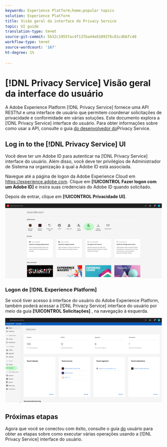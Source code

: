 ```yaml
---
keywords: Experience Platform;home;popular topics
solution: Experience Platform
title: Visão geral da interface do Privacy Service
topic: UI guide
translation-type: tm+mt
source-git-commit: 5b32c1955fac4f137ba44e8189376c81cdbbfc40
workflow-type: tm+mt
source-wordcount: '167'
ht-degree: 1%

---
```



# [!DNL Privacy Service] Visão geral da interface do usuário

A Adobe Experience Platform [!DNL Privacy Service] fornece uma API RESTful e uma interface de usuário que permitem coordenar solicitações de privacidade e conformidade em várias soluções. Este documento explora a [!DNL Privacy Service] interface do usuário. Para obter informações sobre como usar a API, consulte o guia [do desenvolvedor do](../api/getting-started.md)Privacy Service.

## Log in to the [!DNL Privacy Service] UI

Você deve ter um Adobe ID para autenticar na [!DNL Privacy Service] interface do usuário. Além disso, você deve ter privilégios de Administrador de Sistema na organização à qual a Adobe ID está associada.

Navegue até a página de logon da Adobe Experience Cloud em https://experience.adobe.com. Clique em **[!UICONTROL Fazer logon com um Adobe ID]** e insira suas credenciais do Adobe ID quando solicitado.

Depois de entrar, clique em **[!UICONTROL Privacidade UI]**.

![](../images/ui-overview/quick-access.png)

### Logon de [!DNL Experience Platform]

Se você tiver acesso à interface do usuário do Adobe Experience Platform, também poderá acessar a [!DNL Privacy Service] interface do usuário por meio da guia **[!UICONTROL Solicitações]** , na navegação à esquerda.

![](../images/ui-overview/platform.png)

## Próximas etapas

Agora que você se conectou com êxito, consulte o guia [do](user-guide.md) usuário para obter as etapas sobre como executar várias operações usando a [!DNL Privacy Service] interface do usuário.